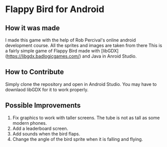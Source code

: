 # Flappy Bird for Android
## How it was made
I made this game with the help of Rob Percival's online android development course. All the sprites and images are taken from there
This is a fairly simple game of Flappy Bird made with [libGDX] (https://libgdx.badlogicgames.com/) and Java in Anroid Studio.
## How to Contribute
Simply clone the repository and open in Android Studio. You may have to downlaod libGDX for it to work properly.
## Possible Improvements
1. Fix graphics to work with taller screens. The tube is not as tall as some modern phones.
2. Add a leaderboard screen.
3. Add sounds when the bird flaps.
4. Change the angle of the bird sprite when it is falling and flying.